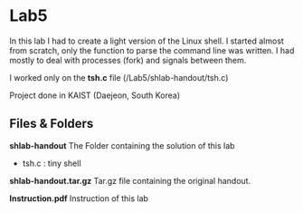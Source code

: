 # Lab5
In this lab I had to create a light version of the Linux shell. I started almost from scratch, only the function to parse the command line was written. I had mostly to deal with processes (fork) and signals between them.

I worked only on the **tsh.c** file (/Lab5/shlab-handout/tsh.c)

Project done in KAIST (Daejeon, South Korea)

## Files & Folders

**shlab-handout** 
The Folder containing the solution of this lab 
- tsh.c : tiny shell
 

**shlab-handout.tar.gz**
Tar.gz file containing the original handout.

**Instruction.pdf**
Instruction of this lab